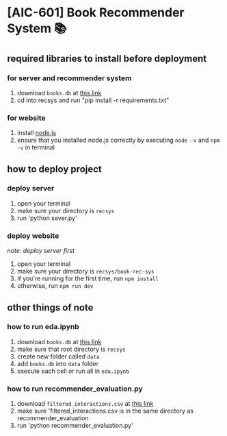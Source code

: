 # [AIC-601] Book Recommender System 📚
## required libraries to install before deployment 
### for server and recommender system
1. download `books.db` at [this link](https://drive.google.com/file/d/1TKkd19sg1nJm3Cgyfc3V0vH4Cj_MY3sD/view?usp=sharing)
2. cd into recsys and run "pip install -r requirements.txt"

### for website 
1. install [node.js](https://nodejs.org)
2. ensure that you installed node.js correctly by executing `node -v` and `npm -v` in terminal 

## how to deploy project
### deploy server
1. open your terminal
2. make sure your directory is `recsys`
3. run 'python sever.py'
### deploy website 
*note: deploy server first*
1. open your terminal
2. make sure your directory is `recsys/book-rec-sys`
3. if you're running for the first time, run `npm install`
4. otherwise, run `npm run dev`
   
## other things of note
### how to run eda.ipynb
1. download `books.db` at [this link](https://drive.google.com/file/d/1TKkd19sg1nJm3Cgyfc3V0vH4Cj_MY3sD/view?usp=sharing)
2. make sure that root directory is `recsys`
3. create new folder called `data`
4. add `books.db` into `data` folder
5. execute each cell or run all in `eda.ipynb`

### how to run recommender_evaluation.py
1. download `filtered_interactions.csv` at [this link](https://drive.google.com/file/d/1KB0e3Iiz3UW9NoSUpSZNZhrIS6ZvJOkj/view?usp=sharing)
2. make sure 'filtered_interactions.csv is in the same directory as recommender_evaluation
3. run 'python recommender_evaluation.py' 
